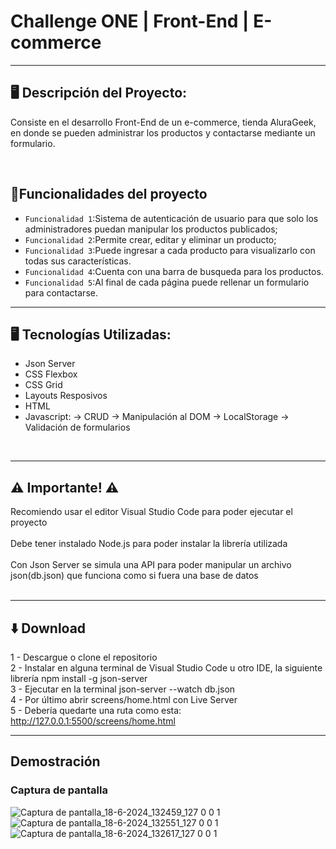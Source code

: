 # Challenge ONE | Front-End | E-commerce

---

## 🖥️ Descripción del Proyecto:

Consiste en el desarrollo Front-End de un e-commerce, tienda AluraGeek, en donde se pueden administrar los productos y contactarse mediante un formulario.

</br>

## :hammer:Funcionalidades del proyecto

- `Funcionalidad 1`:Sistema de autenticación de usuario para que solo los administradores puedan manipular los productos publicados;
- `Funcionalidad 2`:Permite crear, editar y eliminar un producto;
- `Funcionalidad 3`:Puede ingresar a cada producto para visualizarlo con todas sus características.
- `Funcionalidad 4`:Cuenta con una barra de busqueda para los productos.
- `Funcionalidad 5`:Al final de cada página puede rellenar un formulario para contactarse.


---
## 🖥️ Tecnologías Utilizadas:

- Json Server
- CSS Flexbox
- CSS Grid
- Layouts Resposivos
- HTML
- Javascript:
-> CRUD
-> Manipulación al DOM
-> LocalStorage
-> Validación de formularios
</br>


---
## ⚠️ Importante! ⚠️

Recomiendo usar el editor Visual Studio Code para poder ejecutar el proyecto </br></br>
Debe tener instalado Node.js para poder instalar la librería utilizada</br></br>
Con Json Server se simula una API para poder manipular un archivo json(db.json) que funciona como si fuera una base de datos</br></br>

---

## ⬇️ Download

1 - Descargue o clone el repositorio </br>
2 - Instalar en alguna terminal de Visual Studio Code u otro IDE, la siguiente librería npm install -g json-server </br>
3 - Ejecutar en la terminal json-server --watch db.json </br>
4 - Por último abrir screens/home.html con Live Server </br>
5 - Debería quedarte una ruta como esta: http://127.0.0.1:5500/screens/home.html</br>

---

## Demostración

### Captura de pantalla
![Captura de pantalla_18-6-2024_132459_127 0 0 1](https://github.com/FeliGuell/challenger-one-ecommerce/assets/89422098/878aeffd-d48b-4b5c-a6d9-9404b5a740b3)
![Captura de pantalla_18-6-2024_132551_127 0 0 1](https://github.com/FeliGuell/challenger-one-ecommerce/assets/89422098/66351ae2-49f0-4e9c-a6ee-180609c220d8)
![Captura de pantalla_18-6-2024_132617_127 0 0 1](https://github.com/FeliGuell/challenger-one-ecommerce/assets/89422098/d1607699-622c-403f-8a66-76fa6fac6521)


